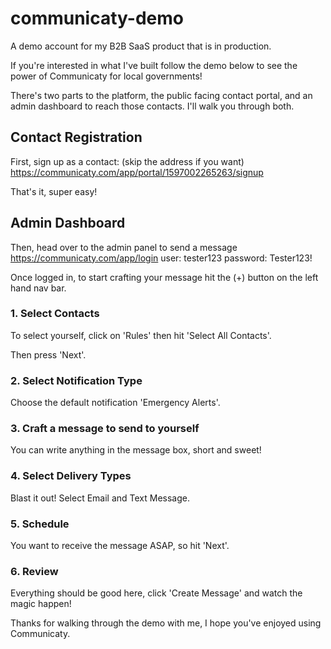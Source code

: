 # communicaty-demo
A demo account for my B2B SaaS product that is in production.

If you're interested in what I've built follow the demo below to see the power of Communicaty for local governments!

There's two parts to the platform, the public facing contact portal, and an admin dashboard to reach those contacts. I'll walk you through both.

## Contact Registration
First, sign up as a contact: (skip the address if you want)
https://communicaty.com/app/portal/1597002265263/signup

That's it, super easy!

## Admin Dashboard
Then, head over to the admin panel to send a message
https://communicaty.com/app/login
user: tester123
password: Tester123!

Once logged in, to start crafting your message hit the (+) button on the left hand nav bar.
### 1. Select Contacts
To select yourself, click on 'Rules' then hit 'Select All Contacts'.

Then press 'Next'.

### 2. Select Notification Type
Choose the default notification 'Emergency Alerts'.

### 3. Craft a message to send to yourself
You can write anything in the message box, short and sweet!

### 4. Select Delivery Types
Blast it out! Select Email and Text Message.

### 5. Schedule
You want to receive the message ASAP, so hit 'Next'.

### 6. Review
Everything should be good here, click 'Create Message' and watch the magic happen!

Thanks for walking through the demo with me, I hope you've enjoyed using Communicaty.
